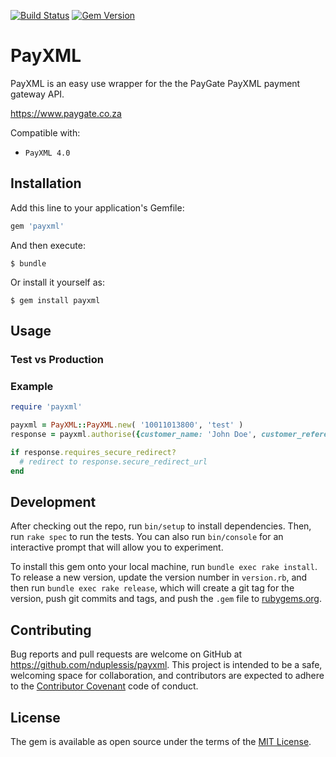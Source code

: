 [![Build Status](https://travis-ci.org/nduplessis/payxml.svg?branch=master)](https://travis-ci.org/nduplessis/payxml)
[![Gem Version](https://badge.fury.io/rb/payxml.svg)](https://badge.fury.io/rb/payxml)
# PayXML

PayXML is an easy use wrapper for the the PayGate PayXML payment gateway API.

https://www.paygate.co.za

Compatible with:
- `PayXML 4.0`

## Installation

Add this line to your application's Gemfile:

```ruby
gem 'payxml'
```

And then execute:

    $ bundle

Or install it yourself as:

    $ gem install payxml

## Usage

### Test vs Production

### Example

```ruby
require 'payxml'

payxml = PayXML::PayXML.new( '10011013800', 'test' )
response = payxml.authorise({customer_name: 'John Doe', customer_reference: 'customer ref 1', credit_card_number: '4000000000000002', expiry_date: '122018', cvv: '123', amount: '30020', currency: 'ZAR', notify_callback_url: 'http://mysite.dev/notify', response_url: 'http://mysite.dev/order-complete'})

if response.requires_secure_redirect?
  # redirect to response.secure_redirect_url
end
```

## Development

After checking out the repo, run `bin/setup` to install dependencies. Then, run `rake spec` to run the tests. You can also run `bin/console` for an interactive prompt that will allow you to experiment.

To install this gem onto your local machine, run `bundle exec rake install`. To release a new version, update the version number in `version.rb`, and then run `bundle exec rake release`, which will create a git tag for the version, push git commits and tags, and push the `.gem` file to [rubygems.org](https://rubygems.org).

## Contributing

Bug reports and pull requests are welcome on GitHub at https://github.com/nduplessis/payxml. This project is intended to be a safe, welcoming space for collaboration, and contributors are expected to adhere to the [Contributor Covenant](http://contributor-covenant.org) code of conduct.


## License

The gem is available as open source under the terms of the [MIT License](http://opensource.org/licenses/MIT).
